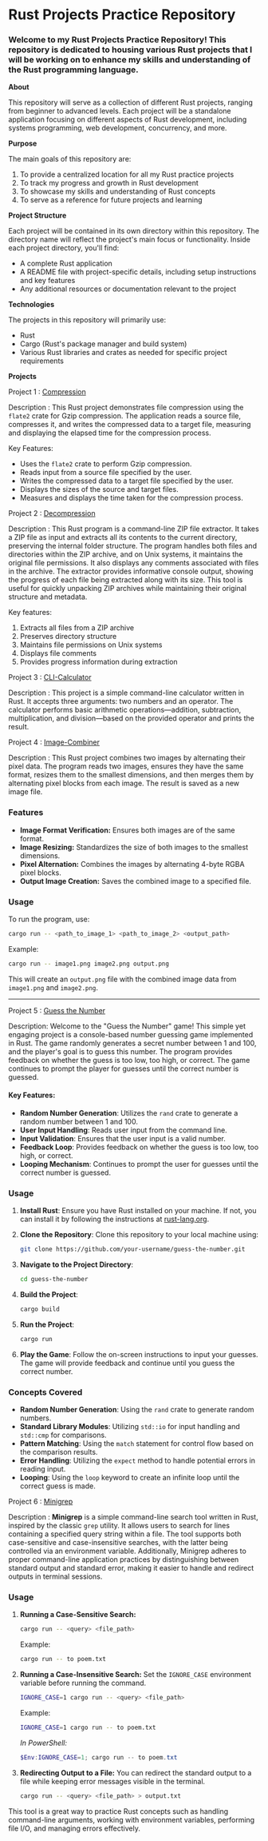 # Rust Projects Practice Repository

### Welcome to my Rust Projects Practice Repository! This repository is dedicated to housing various Rust projects that I will be working on to enhance my skills and understanding of the Rust programming language.

**About**

This repository will serve as a collection of different Rust projects, ranging from beginner to advanced levels. Each project will be a standalone application focusing on different aspects of Rust development, including systems programming, web development, concurrency, and more.

**Purpose**

The main goals of this repository are:

1. To provide a centralized location for all my Rust practice projects
2. To track my progress and growth in Rust development
3. To showcase my skills and understanding of Rust concepts
4. To serve as a reference for future projects and learning

**Project Structure**

Each project will be contained in its own directory within this repository. The directory name will reflect the project's main focus or functionality. Inside each project directory, you'll find:

- A complete Rust application
- A README file with project-specific details, including setup instructions and key features
- Any additional resources or documentation relevant to the project

**Technologies**

The projects in this repository will primarily use:

- Rust
- Cargo (Rust's package manager and build system)
- Various Rust libraries and crates as needed for specific project requirements

**Projects**

Project 1 : [Compression](https://github.com/vasanthgx/compress_project)

Description : This Rust project demonstrates file compression using the `flate2` crate for Gzip compression. The application reads a source file, compresses it, and writes the compressed data to a target file, measuring and displaying the elapsed time for the compression process.

Key Features:

- Uses the `flate2` crate to perform Gzip compression.
- Reads input from a source file specified by the user.
- Writes the compressed data to a target file specified by the user.
- Displays the sizes of the source and target files.
- Measures and displays the time taken for the compression process.



Project 2 : [Decompression](https://github.com/vasanthgx/decompress_project)

Description : This Rust program is a command-line ZIP file extractor. It takes a ZIP file as input and extracts all its contents to the current directory, preserving the internal folder structure. The program handles both files and directories within the ZIP archive, and on Unix systems, it maintains the original file permissions. It also displays any comments associated with files in the archive. The extractor provides informative console output, showing the progress of each file being extracted along with its size. This tool is useful for quickly unpacking ZIP archives while maintaining their original structure and metadata.

Key features:
1. Extracts all files from a ZIP archive
2. Preserves directory structure
3. Maintains file permissions on Unix systems
4. Displays file comments
5. Provides progress information during extraction


Project 3 : [CLI-Calculator](https://github.com/vasanthgx/cli-calculator-rust)

Description : This project is a simple command-line calculator written in Rust. It accepts three arguments: two numbers and an operator. The calculator performs basic arithmetic operations—addition, subtraction, multiplication, and division—based on the provided operator and prints the result.


Project 4 : [Image-Combiner](https://github.com/vasanthgx/combiner)

Description : This Rust project combines two images by alternating their pixel data. The program reads two images, ensures they have the same format, resizes them to the smallest dimensions, and then merges them by alternating pixel blocks from each image. The result is saved as a new image file.

### Features

- **Image Format Verification:** Ensures both images are of the same format.
- **Image Resizing:** Standardizes the size of both images to the smallest dimensions.
- **Pixel Alternation:** Combines the images by alternating 4-byte RGBA pixel blocks.
- **Output Image Creation:** Saves the combined image to a specified file.

### Usage

To run the program, use:

```sh
cargo run -- <path_to_image_1> <path_to_image_2> <output_path>
```

Example:

```sh
cargo run -- image1.png image2.png output.png
```

This will create an `output.png` file with the combined image data from `image1.png` and `image2.png`.

---



Project 5 : [Guess the Number](https://github.com/vasanthgx/guessing_game)

Description: Welcome to the "Guess the Number" game! This simple yet engaging project is a console-based number guessing game implemented in Rust. The game randomly generates a secret number between 1 and 100, and the player's goal is to guess this number. The program provides feedback on whether the guess is too low, too high, or correct. The game continues to prompt the player for guesses until the correct number is guessed.

#### Key Features:
- **Random Number Generation**: Utilizes the `rand` crate to generate a random number between 1 and 100.
- **User Input Handling**: Reads user input from the command line.
- **Input Validation**: Ensures that the user input is a valid number.
- **Feedback Loop**: Provides feedback on whether the guess is too low, too high, or correct.
- **Looping Mechanism**: Continues to prompt the user for guesses until the correct number is guessed.

### Usage

1. **Install Rust**: Ensure you have Rust installed on your machine. If not, you can install it by following the instructions at [rust-lang.org](https://www.rust-lang.org/).

2. **Clone the Repository**: Clone this repository to your local machine using:
   ```sh
   git clone https://github.com/your-username/guess-the-number.git
   ```

3. **Navigate to the Project Directory**:
   ```sh
   cd guess-the-number
   ```

4. **Build the Project**:
   ```sh
   cargo build
   ```

5. **Run the Project**:
   ```sh
   cargo run
   ```

6. **Play the Game**: Follow the on-screen instructions to input your guesses. The game will provide feedback and continue until you guess the correct number.

### Concepts Covered

- **Random Number Generation**: Using the `rand` crate to generate random numbers.
- **Standard Library Modules**: Utilizing `std::io` for input handling and `std::cmp` for comparisons.
- **Pattern Matching**: Using the `match` statement for control flow based on the comparison results.
- **Error Handling**: Utilizing the `expect` method to handle potential errors in reading input.
- **Looping**: Using the `loop` keyword to create an infinite loop until the correct guess is made.

Project 6 : [Minigrep](https://github.com/vasanthgx/minigrep)

Description : **Minigrep** is a simple command-line search tool written in Rust, inspired by the classic `grep` utility. It allows users to search for lines containing a specified query string within a file. The tool supports both case-sensitive and case-insensitive searches, with the latter being controlled via an environment variable. Additionally, Minigrep adheres to proper command-line application practices by distinguishing between standard output and standard error, making it easier to handle and redirect outputs in terminal sessions.

### Usage

1. **Running a Case-Sensitive Search:**
   ```bash
   cargo run -- <query> <file_path>
   ```
   Example:
   ```bash
   cargo run -- to poem.txt
   ```

2. **Running a Case-Insensitive Search:**
   Set the `IGNORE_CASE` environment variable before running the command.
   ```bash
   IGNORE_CASE=1 cargo run -- <query> <file_path>
   ```
   Example:
   ```bash
   IGNORE_CASE=1 cargo run -- to poem.txt
   ```
   
   *In PowerShell:*
   ```powershell
   $Env:IGNORE_CASE=1; cargo run -- to poem.txt
   ```

3. **Redirecting Output to a File:**
   You can redirect the standard output to a file while keeping error messages visible in the terminal.
   ```bash
   cargo run -- <query> <file_path> > output.txt
   ```

This tool is a great way to practice Rust concepts such as handling command-line arguments, working with environment variables, performing file I/O, and managing errors effectively.

